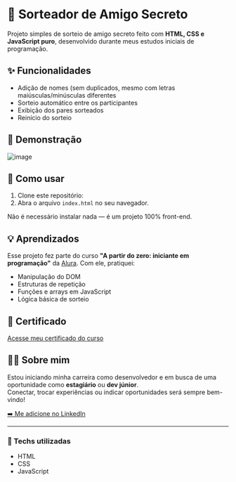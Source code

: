# 🎁 Sorteador de Amigo Secreto

Projeto simples de sorteio de amigo secreto feito com **HTML, CSS e JavaScript puro**, desenvolvido durante meus estudos iniciais de programação.

## ✨ Funcionalidades

- Adição de nomes (sem duplicados, mesmo com letras maiúsculas/minúsculas diferentes
- Sorteio automático entre os participantes
- Exibição dos pares sorteados
- Reinício do sorteio

## 📸 Demonstração

  ![image](https://github.com/user-attachments/assets/c3f2e293-b4ae-4349-a1f2-d51b65bfe2ac)

## 🚀 Como usar

1. Clone este repositório:
2. Abra o arquivo `index.html` no seu navegador.

Não é necessário instalar nada — é um projeto 100% front-end.

## 💡 Aprendizados

Esse projeto fez parte do curso **"A partir do zero: iniciante em programação"** da [Alura](https://www.alura.com.br). Com ele, pratiquei:
- Manipulação do DOM
- Estruturas de repetição
- Funções e arrays em JavaScript
- Lógica básica de sorteio

## 📜 Certificado

[Acesse meu certificado do curso](https://cursos.alura.com.br/degree/certificate/87b496e1-dcbf-4563-90ca-3e916bf396d4?lang=pt_BR)

## 🙋‍♂️ Sobre mim

Estou iniciando minha carreira como desenvolvedor e em busca de uma oportunidade como **estagiário** ou **dev júnior**.  
Conectar, trocar experiências ou indicar oportunidades será sempre bem-vindo!

[➡️ Me adicione no LinkedIn]([https://www.linkedin.com/in/seu-usuario](https://www.linkedin.com/in/israel-santana-santos-196500353/))

---

### 🧠 Techs utilizadas
- HTML
- CSS
- JavaScript
